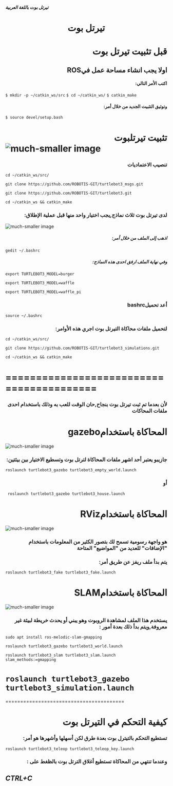##### تيرتل بوت باللغة العربية

# <p align="center"> تيرتل بوت </p>




# <div dir="rtl">قبل تثبيت تيرتل بوت</div>  
## <div dir="rtl"> اولا يجب انشاء مساحة عمل فيROS</div>

#### <div dir="rtl">اكتب الأمر التالي:</div> 
``` $ mkdir -p ~/catkin_ws/src ```
 ``` $ cd ~/catkin_ws/ ```
``` $ catkin_make ```  
#### <div dir="rtl">وتوثيق التثبيت الجديد من خلال أمر:</div>
``` $ source devel/setup.bash ```

# <div dir="rtl"> تثبيت تيرتلبوت</div> ![much-smaller image]( https://encrypted-tbn0.gstatic.com/images?q=tbn%3AANd9GcSZHnxzPWjOnc9FM2YLq0p7OfGJDT-TIIGw6A&usqp=CAU ) 


### <div dir="rtl">تنصيب الاعتماديات </div>

``` cd ~/catkin_ws/src/ ``` 

 ``` git clone https://github.com/ROBOTIS-GIT/turtlebot3_msgs.git ``` 
 
``` git clone https://github.com/ROBOTIS-GIT/turtlebot3.git ```

``` cd ~/catkin_ws && catkin_make ```


### <div dir="rtl">لدى تيرتل بوت ثلاث نماذج,يجب اختيار واحد منها قبل عملية الإطلاق:</div>

![much-smaller image]( https://spectrum.ieee.org/image/Mjg5Mzk2OQ.png ) 



##### <div dir="rtl">اذهب إلى الملف من خلال أمر:</div>
``` gedit ~/.bashrc ```
##### <div dir="rtl">وفي نهاية الملف ارفق احدى هذه النماذج:</div>
``` export TURTLEBOT3_MODEL=burger ```

``` export TURTLEBOT3_MODEL=waffle ```

``` export TURTLEBOT3_MODEL=waffle_pi ```


### <div dir="rtl">أعد تحميلbashrc </div>
``` source ~/.bashrc ```

### <div dir="rtl">لتحميل ملفات محاكاة التيرتل بوت اجري هذه الأوامر:</div>
``` cd ~/catkin_ws/src/ ```

``` git clone https://github.com/ROBOTIS-GIT/turtlebot3_simulations.git ```

``` cd ~/catkin_ws && catkin_make ```

=========================================
========================================

### <div dir="rtl">  لأن بعدما تم ثبت تيرتل بوت بنجاح,حان الوقت للعب به وذلك باستخدام احدى ملفات المحاكات</div>

# <div dir="rtl"> المحاكاة باستخدامgazebo </div>

![much-smaller image](https://i.ytimg.com/vi/zP5it1Nr1Y4/maxresdefault.jpg) 

### <div dir="rtl">جازيبو يعتبر أحد اشهر ملفات المحاكاة لترتل بوت وتسطيع الاختيار بين بيئتين:</div>

``` roslaunch turtlebot3_gazebo turtlebot3_empty_world.launch ```
### <div dir="rtl">أو</div>
``` roslaunch turtlebot3_gazebo turtlebot3_house.launch```


# <div dir="rtl"> المحاكاة باستخدامRViz </div>

![much-smaller image]( https://static.packt-cdn.com/products/9781788479592/graphics/B08463_03_16.jpg ) 

 ### <div dir="rtl">هو واجهة رسومية تسمح لك بتصور الكثير من المعلومات باستخدام "الإضافات" للعديد من "المواضيع" المتاحة</div>


### <div dir="rtl">يتم بدأ ملف ريفز عن طريق أمر:</div>

```roslaunch turtlebot3_fake turtlebot3_fake.launch```



# <div dir="rtl"> المحاكاة باستخدامSLAM </div>

![much-smaller image]( https://newscrewdriver.files.wordpress.com/2018/08/final-slam-map.png?w=700 ) 

### <div dir="rtl">يستخدم هذا الملف لمشاهدة الروبوت وهو يبني أو يحدث خريطة لبيئة غير معروفة,ويتم بدأ ذلك بعدة أمور :</div>


```sudo apt install ros-melodic-slam-gmapping```

```roslaunch turtlebot3_gazebo turtlebot3_world.launch```

```roslaunch turtlebot3_slam turtlebot3_slam.launch slam_methods:=gmapping```

```roslaunch turtlebot3_gazebo turtlebot3_simulation.launch```
=========================================
========================================
# <div dir="rtl"> كيفية التحكم في التيرتل بوت </div>

### <div dir="rtl"> تستطيع التحكم بالتيترل بوت بعدة طرق لكن أسهلها وأشهرها هو أمر:</div>

```roslaunch turtlebot3_teleop turtlebot3_teleop_key.launch```


### <div dir="rtl"> وعندما تنتهي من المحاكاة تستطيع أغلاق الترتل بوت بالظغط على :</div>
## *CTRL+C*
